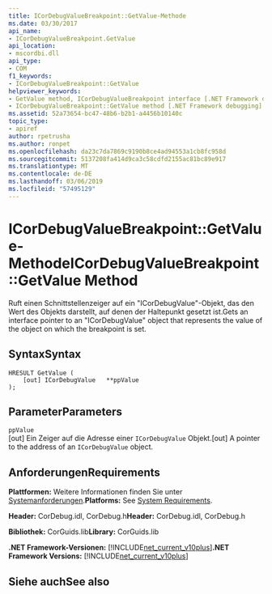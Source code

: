 ```yaml
---
title: ICorDebugValueBreakpoint::GetValue-Methode
ms.date: 03/30/2017
api_name:
- ICorDebugValueBreakpoint.GetValue
api_location:
- mscordbi.dll
api_type:
- COM
f1_keywords:
- ICorDebugValueBreakpoint::GetValue
helpviewer_keywords:
- GetValue method, ICorDebugValueBreakpoint interface [.NET Framework debugging]
- ICorDebugValueBreakpoint::GetValue method [.NET Framework debugging]
ms.assetid: 52a73654-bc47-48b6-b2b1-a4456b10140c
topic_type:
- apiref
author: rpetrusha
ms.author: ronpet
ms.openlocfilehash: da23c7da7869c9190b8ce4ad94553a1cb8fc958d
ms.sourcegitcommit: 5137208fa414d9ca3c58cdfd2155ac81bc89e917
ms.translationtype: MT
ms.contentlocale: de-DE
ms.lasthandoff: 03/06/2019
ms.locfileid: "57495129"
---
```

# <a name="icordebugvaluebreakpointgetvalue-method"></a><span data-ttu-id="2c130-102">ICorDebugValueBreakpoint::GetValue-Methode</span><span class="sxs-lookup"><span data-stu-id="2c130-102">ICorDebugValueBreakpoint::GetValue Method</span></span>
<span data-ttu-id="2c130-103">Ruft einen Schnittstellenzeiger auf ein "ICorDebugValue"-Objekt, das den Wert des Objekts darstellt, auf denen der Haltepunkt gesetzt ist.</span><span class="sxs-lookup"><span data-stu-id="2c130-103">Gets an interface pointer to an "ICorDebugValue" object that represents the value of the object on which the breakpoint is set.</span></span>  
  
## <a name="syntax"></a><span data-ttu-id="2c130-104">Syntax</span><span class="sxs-lookup"><span data-stu-id="2c130-104">Syntax</span></span>  
  
```  
HRESULT GetValue (  
    [out] ICorDebugValue   **ppValue  
);  
```  
  
## <a name="parameters"></a><span data-ttu-id="2c130-105">Parameter</span><span class="sxs-lookup"><span data-stu-id="2c130-105">Parameters</span></span>  
 `ppValue`  
 <span data-ttu-id="2c130-106">[out] Ein Zeiger auf die Adresse einer `ICorDebugValue` Objekt.</span><span class="sxs-lookup"><span data-stu-id="2c130-106">[out] A pointer to the address of an `ICorDebugValue` object.</span></span>  
  
## <a name="requirements"></a><span data-ttu-id="2c130-107">Anforderungen</span><span class="sxs-lookup"><span data-stu-id="2c130-107">Requirements</span></span>  
 <span data-ttu-id="2c130-108">**Plattformen:** Weitere Informationen finden Sie unter [Systemanforderungen](../../../../docs/framework/get-started/system-requirements.md).</span><span class="sxs-lookup"><span data-stu-id="2c130-108">**Platforms:** See [System Requirements](../../../../docs/framework/get-started/system-requirements.md).</span></span>  
  
 <span data-ttu-id="2c130-109">**Header:** CorDebug.idl, CorDebug.h</span><span class="sxs-lookup"><span data-stu-id="2c130-109">**Header:** CorDebug.idl, CorDebug.h</span></span>  
  
 <span data-ttu-id="2c130-110">**Bibliothek:** CorGuids.lib</span><span class="sxs-lookup"><span data-stu-id="2c130-110">**Library:** CorGuids.lib</span></span>  
  
 <span data-ttu-id="2c130-111">**.NET Framework-Versionen:** [!INCLUDE[net_current_v10plus](../../../../includes/net-current-v10plus-md.md)]</span><span class="sxs-lookup"><span data-stu-id="2c130-111">**.NET Framework Versions:** [!INCLUDE[net_current_v10plus](../../../../includes/net-current-v10plus-md.md)]</span></span>  
  
## <a name="see-also"></a><span data-ttu-id="2c130-112">Siehe auch</span><span class="sxs-lookup"><span data-stu-id="2c130-112">See also</span></span>

